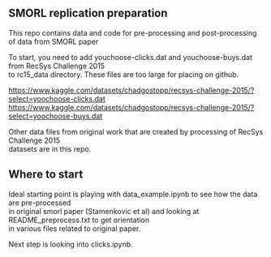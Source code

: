
## SMORL replication preparation
This repo contains data and code for pre-processing and post-processing of data from SMORL paper

To start, you need to add youchoose-clicks.dat and youchoose-buys.dat from RecSys Challenge 2015  
to rc15_data directory. These files are too large for placing on github.

https://www.kaggle.com/datasets/chadgostopp/recsys-challenge-2015/?select=yoochoose-clicks.dat
https://www.kaggle.com/datasets/chadgostopp/recsys-challenge-2015/?select=yoochoose-buys.dat

Other data files from original work that are created by processing of RecSys Challenge 2015  
datasets are in this repo. 

## Where to start
Ideal starting point is playing with data_example.ipynb to see how the data are pre-processed  
in original smorl paper (Stamenkovic et al) and looking at README_preprocess.txt to get orientation  
in various files related to original paper.

Next step is looking into clicks.ipynb.